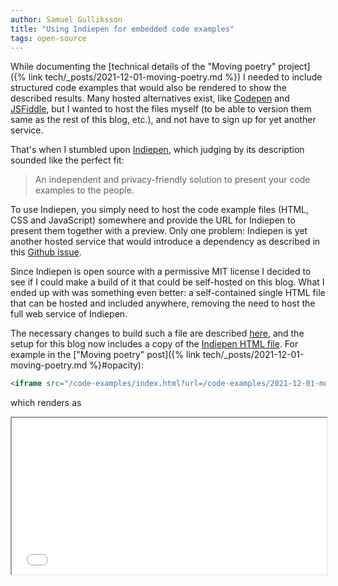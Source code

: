 ```yaml
---
author: Samuel Gulliksson
title: "Using Indiepen for embedded code examples"
tags: open-source
---
```


While documenting the
[technical details of the "Moving poetry" project]({% link tech/_posts/2021-12-01-moving-poetry.md %})
I needed to include structured code examples that would also be rendered to show the described results.
Many hosted alternatives exist,
like [Codepen](https://codepen.io/) and [JSFiddle](https://jsfiddle.net/),
but I wanted to host the files myself (to be able to version them same as the rest of this blog, etc.),
and not have to sign up for yet another service.

That's when I stumbled upon [Indiepen](https://indiepen.tech/), which judging by its description
sounded like the perfect fit:
> An independent and privacy-friendly solution to present your code examples to the people.

To use Indiepen, you simply need to host the code example files (HTML, CSS and JavaScript) somewhere
and provide the URL for Indiepen to present them together with a preview.
Only one problem: Indiepen is yet another hosted service that would introduce a dependency
as described in this [Github issue](https://github.com/yetanother-blog/indiepen/issues/73).

Since Indiepen is open source with a permissive MIT license I decided to see if I could
make a build of it that could be self-hosted on this blog.
What I ended up with was something even better: a self-contained single HTML file that can be hosted and included anywhere,
removing the need to host the full web service of Indiepen.

The necessary changes to build such a file are described
[here](https://github.com/yetanother-blog/indiepen/issues/73#issuecomment-970080949),
and the setup for this blog now includes a copy of the
[Indiepen HTML file](https://github.com/zamzterz/zamzterz.github.io/blob/ac43caa9d88c51128ce8fcc4e03685535fe12765/code-examples/index.html).
For example in the ["Moving poetry" post]({% link tech/_posts/2021-12-01-moving-poetry.md %}#opacity):

```html
<iframe src="/code-examples/index.html?url=/code-examples/2021-12-01-moving-poetry/opacity/basic" loading="lazy" width="100%" height="250"></iframe>
```

which renders as 
<iframe src="/code-examples/index.html?url=/code-examples/2021-12-01-moving-poetry/opacity/basic" loading="lazy" width="100%" height="250"></iframe>
